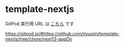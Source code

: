 # template-nextjs

GitPod 実行用 URL は [こちら](https://gitpod.io/#https://github.com/jiyuujin/template-nextjs/tree/chore/next13-appDir) です

https://gitpod.io/#https://github.com/jiyuujin/template-nextjs/tree/chore/next13-appDir
